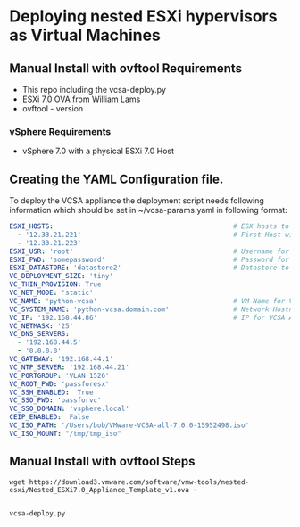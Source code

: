 # Deploying nested ESXi hypervisors as Virtual Machines


## Manual Install with ovftool Requirements

- This repo including the vcsa-deploy.py
- ESXi 7.0 OVA from William Lams
- ovftool - version

### vSphere Requirements
- vSphere 7.0 with a physical ESXi 7.0 Host


## Creating the YAML Configuration file.

To deploy the VCSA appliance the deployment script needs following information which should be set in ~/vcsa-params.yaml in following format:

``` yaml
ESXI_HOSTS:                                             # ESX hosts to be managed by VCSA
  - '12.33.21.221'                                      # First Host will have VCSA deployed onto it.
  - '12.33.21.223'
ESXI_USR: 'root'                                        # Username for all ESXi hosts
ESXI_PWD: 'somepassword'                                # Password for all ESXi hosts
ESXI_DATASTORE: 'datastore2'                            # Datastore to deploy VCSA VM onto
VC_DEPLOYMENT_SIZE: 'tiny'
VC_THIN_PROVISION: True
VC_NET_MODE: 'static'
VC_NAME: 'python-vcsa'                                  # VM Name for VCSA Appliance
VC_SYSTEM_NAME: 'python-vcsa.domain.com'                # Network Hostname
VC_IP: '192.168.44.86'                                  # IP for VCSA Appliance
VC_NETMASK: '25'
VC_DNS_SERVERS:
  - '192.168.44.5'
  - '8.8.8.8'
VC_GATEWAY: '192.168.44.1'
VC_NTP_SERVER: '192.168.44.21'
VC_PORTGROUP: 'VLAN 1526'
VC_ROOT_PWD: 'passforesx'
VC_SSH_ENABLED:  True
VC_SSO_PWD: 'passforvc'
VC_SSO_DOMAIN: 'vsphere.local'
CEIP_ENABLED:  False
VC_ISO_PATH: '/Users/bob/VMware-VCSA-all-7.0.0-15952498.iso'
VC_ISO_MOUNT: "/tmp/tmp_iso"
```

## Manual Install with ovftool Steps


```shell
wget https://download3.vmware.com/software/vmw-tools/nested-esxi/Nested_ESXi7.0_Appliance_Template_v1.ova ~


vcsa-deploy.py
```

